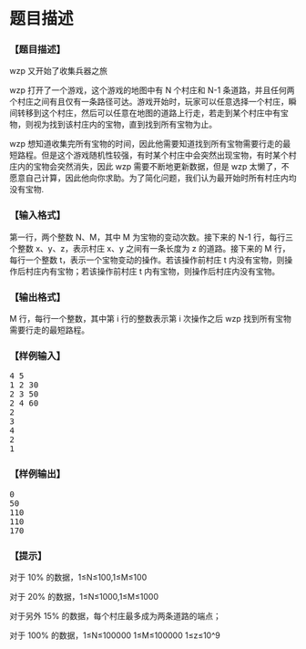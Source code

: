 # 题目描述


<h3>
【题目描述】
</h3>
<p>
wzp 又开始了收集兵器之旅
</p>
<p>
wzp 打开了一个游戏，这个游戏的地图中有 N 个村庄和 N-1 条道路，并且任何两个村庄之间有且仅有一条路径可达。游戏开始时，玩家可以任意选择一个村庄，瞬间转移到这个村庄，然后可以任意在地图的道路上行走，若走到某个村庄中有宝物，则视为找到该村庄内的宝物，直到找到所有宝物为止。
</p>
<p>
wzp 想知道收集完所有宝物的时间，因此他需要知道找到所有宝物需要行走的最短路程。但是这个游戏随机性较强，有时某个村庄中会突然出现宝物，有时某个村庄内的宝物会突然消失，因此 wzp 需要不断地更新数据，但是 wzp 太懒了，不愿意自己计算，因此他向你求助。为了简化问题，我们认为最开始时所有村庄内均没有宝物.
</p>
<h3>
【输入格式】
</h3>
<p>
第一行，两个整数 N、M，其中 M 为宝物的变动次数。接下来的 N-1 行，每行三个整数 x、y、z，表示村庄 x、y 之间有一条长度为 z 的道路。接下来的 M 行，每行一个整数 t，表示一个宝物变动的操作。若该操作前村庄 t 内没有宝物，则操作后村庄内有宝物；若该操作前村庄 t 内有宝物，则操作后村庄内没有宝物。
</p>
<h3>
【输出格式】
</h3>
<p>
M 行，每行一个整数，其中第 i 行的整数表示第 i 次操作之后 wzp 找到所有宝物需要行走的最短路程。
</p>
<h3>
【样例输入】
</h3>
<pre>4 5
1 2 30
2 3 50
2 4 60
2
3
4
2
1
</pre>
<h3>
【样例输出】
</h3>
<pre>0
50
110
110
170
</pre>
<h3>
【提示】
</h3>
<p>
对于 10% 的数据，1≤N≤100,1≤M≤100
</p>
<p>
对于 20% 的数据，1≤N≤1000,1≤M≤1000
</p>
<p>
对于另外 15% 的数据，每个村庄最多成为两条道路的端点；
</p>
<p>
对于 100% 的数据，1≤N≤100000 1≤M≤100000 1≤z≤10^9
</p>
